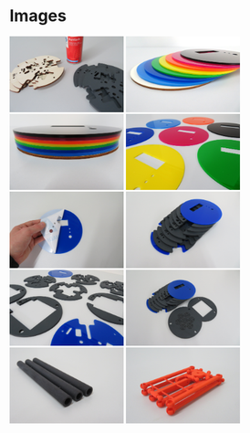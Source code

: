# Images

[<img src="https://raw.githubusercontent.com/deltarobotone/image_database/master/layers_colors/layers_colors%20(1).PNG" width="200">](https://raw.githubusercontent.com/deltarobotone/image_database/master/layers_colors/layers_colors%20(1).PNG)
[<img src="https://raw.githubusercontent.com/deltarobotone/image_database/master/layers_colors/layers_colors%20(2).PNG" width="200">](https://raw.githubusercontent.com/deltarobotone/image_database/master/layers_colors/layers_colors%20(2).PNG)
[<img src="https://raw.githubusercontent.com/deltarobotone/image_database/master/layers_colors/layers_colors%20(3).PNG" width="200">](https://raw.githubusercontent.com/deltarobotone/image_database/master/layers_colors/layers_colors%20(3).PNG)
[<img src="https://raw.githubusercontent.com/deltarobotone/image_database/master/layers_colors/layers_colors%20(4).PNG" width="200">](https://raw.githubusercontent.com/deltarobotone/image_database/master/layers_colors/layers_colors%20(4).PNG)
[<img src="https://raw.githubusercontent.com/deltarobotone/image_database/master/layers_colors/layers_colors%20(5).PNG" width="200">](https://raw.githubusercontent.com/deltarobotone/image_database/master/layers_colors/layers_colors%20(5).PNG)
[<img src="https://raw.githubusercontent.com/deltarobotone/image_database/master/layers_colors/layers_colors%20(6).PNG" width="200">](https://raw.githubusercontent.com/deltarobotone/image_database/master/layers_colors/layers_colors%20(6).PNG)
[<img src="https://raw.githubusercontent.com/deltarobotone/image_database/master/layers_colors/layers_colors%20(7).PNG" width="200">](https://raw.githubusercontent.com/deltarobotone/image_database/master/layers_colors/layers_colors%20(7).PNG)
[<img src="https://raw.githubusercontent.com/deltarobotone/image_database/master/layers_colors/layers_colors%20(8).PNG" width="200">](https://raw.githubusercontent.com/deltarobotone/image_database/master/layers_colors/layers_colors%20(8).PNG)
[<img src="https://raw.githubusercontent.com/deltarobotone/image_database/master/layers_colors/layers_colors%20(9).PNG" width="200">](https://raw.githubusercontent.com/deltarobotone/image_database/master/layers_colors/layers_colors%20(9).PNG)
[<img src="https://raw.githubusercontent.com/deltarobotone/image_database/master/layers_colors/layers_colors%20(10).PNG" width="200">](https://raw.githubusercontent.com/deltarobotone/image_database/master/layers_colors/layers_colors%20(10).PNG)

